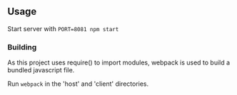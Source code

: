 ## Usage

Start server with `PORT=8081 npm start`

### Building

As this project uses require() to import modules, webpack is used to build a bundled javascript file.  

Run `webpack` in the 'host' and 'client' directories.